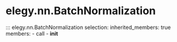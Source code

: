 # elegy.nn.BatchNormalization

::: elegy.nn.BatchNormalization
    selection:
        inherited_members: true
        members:
            - call
            - __init__